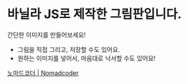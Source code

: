 # 바닐라 JS로 제작한 그림판입니다.

간단한 이미지를 만들어보세요!

- 그림을 직접 그리고, 저장할 수도 있어요.
- 원하는 이미지를 넣어서, 마음대로 낙서할 수도 있어요!

[노마드코더 | Nomadcoder](https://nomadcoders.co/javascript-for-beginners-2)
